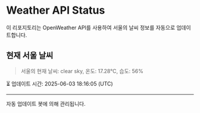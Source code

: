 
# Weather API Status

이 리포지토리는 OpenWeather API를 사용하여 서울의 날씨 정보를 자동으로 업데이트합니다.

## 현재 서울 날씨
> 서울의 현재 날씨: clear sky, 온도: 17.28°C, 습도: 56%

⏳ 업데이트 시간: 2025-06-03 18:16:05 (UTC)

---
자동 업데이트 봇에 의해 관리됩니다.
